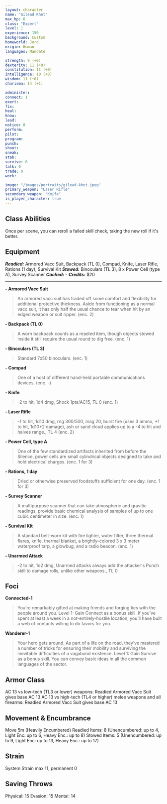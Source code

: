 ```yaml
---
layout: character
name: "Gilead Khet"
max_hp: 6
class: "Expert"
level: 1
experience: 150
background: Custom
homeworld: Jord
origin: Human
languages: Mandate

strength: 9 (+0)
dexterity: 11 (+0)
constitution: 11 (+0)
intelligence: 10 (+0)
wisdom: 11 (+0)
charisma: 14 (+1)

administer:
connect: 1
exert:
fix:
heal:
know:
lead:
notice: 0
perform:
pilot:
program:
punch:
shoot:
sneak:
stab:
survive: 0
talk: 0
trade: 0
work:

image: "/images/portraits/gilead-khet.jpeg"
primary_weapon: "Laser Rifle"
secondary_weapon: "Knife"
is_player_character: true
---
```


## Class Abilities
Once per scene, you can reroll a failed skill check, taking the new roll if it's better.

## Equipment

***Readied:*** Armored Vacc Suit, Backpack (TL 0), Compad, Knife, Laser Rifle, Rations (1 day), Survival Kit
***Stowed:*** Binoculars (TL 3), 8 x Power Cell (type A), Survey Scanner
***Cached:*** -
***Credits:*** $20

---

**- Armored Vacc Suit**
>An armored vacc suit has traded off some comfort and flexibility for additional protective thickness. Aside from functioning as a normal vacc suit, it has only half the usual chance to tear when hit by an edged weapon or suit ripper. (enc. 2)

**- Backpack (TL 0)**
>A worn backpack counts as a readied item, though objects stowed inside it still require the usual round to dig free. (enc. 1)

**- Binoculars (TL 3)**
>Standard 7x50 binoculars. (enc. 1)

**- Compad**
>One of a host of different hand-held portable communications devices. (enc. -)

**- Knife**
>-2 to hit, 1d4 dmg, Shock 1pts/AC15, TL 0 (enc. 1)

**- Laser Rifle**
>-1 to hit, 1d10 dmg, rng 300/500, mag 20, burst fire (uses 3 ammo, +1 to hit, 1d10+2 damage), ash or sand cloud applies up to a -4 to hit and halves range., TL 4 (enc. 2)

**- Power Cell, type A**
>One of the few standardized artifacts inherited from before the Silence, power cells are small cylindrical objects designed to take and hold electrical charges. (enc. 1 for 3)

**- Rations, 1 day**
>Dried or otherwise preserved foodstuffs sufficient for one day. (enc. 1 for 3)

**- Survey Scanner**
>A multipurpose scanner that can take atmospheric and gravitic readings, provide basic chemical analysis of samples of up to one cubic centimeter in size. (enc. 1)

**- Survival Kit**
>A standard belt-worn kit with fire lighter, water filter, three thermal flares, knife, thermal blanket, a brightly-colored 3 x 3 meter waterproof tarp, a glowbug, and a radio beacon. (enc. 1)

**- Unarmed Attack**
>-2 to hit, 1d2 dmg, Unarmed attacks always add the attacker's Punch skill to damage rolls, unlike other weapons., TL 0

## Foci

**Connected-1**
>You’re remarkably gifted at making friends and forging ties with the people around you.
>Level 1: Gain Connect as a bonus skill. If you’ve spent at least a week in a not-entirely-hostile location, you’ll have built a web of contacts willing to do favors for you.

**Wanderer-1**
>Your hero gets around. As part of a life on the road, they’ve mastered a number of tricks for ensuring their mobility and surviving the inevitable difficulties of a vagabond existence.
>Level 1: Gain Survive as a bonus skill. You can convey basic ideas in all the common languages of the sector.

## Armor Class
AC 13 vs low-tech (TL3 or lower) weapons: Readied Armored Vacc Suit gives base AC 13
AC 13 vs high-tech (TL4 or higher) melee weapons and all firearms: Readied Armored Vacc Suit gives base AC 13

## Movement & Encumbrance
Move 5m (Heavily Encumbered)
Readied Items: 8 (Unencumbered: up to 4, Light Enc: up to 6, Heavy Enc.: up to 8)
Stowed Items: 5 (Unencumbered: up to 9, Light Enc: up to 13, Heavy Enc.: up to 17)

## Strain
System Strain max 11, permanent 0

## Saving Throws
Physical: 15
Evasion: 15
Mental: 14